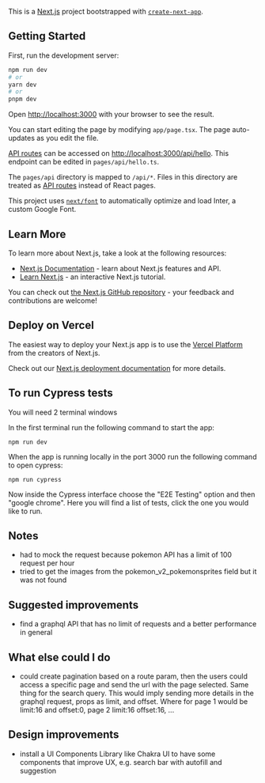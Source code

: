 This is a [Next.js](https://nextjs.org/) project bootstrapped with [`create-next-app`](https://github.com/vercel/next.js/tree/canary/packages/create-next-app).

## Getting Started

First, run the development server:

```bash
npm run dev
# or
yarn dev
# or
pnpm dev
```

Open [http://localhost:3000](http://localhost:3000) with your browser to see the result.

You can start editing the page by modifying `app/page.tsx`. The page auto-updates as you edit the file.

[API routes](https://nextjs.org/docs/api-routes/introduction) can be accessed on [http://localhost:3000/api/hello](http://localhost:3000/api/hello). This endpoint can be edited in `pages/api/hello.ts`.

The `pages/api` directory is mapped to `/api/*`. Files in this directory are treated as [API routes](https://nextjs.org/docs/api-routes/introduction) instead of React pages.

This project uses [`next/font`](https://nextjs.org/docs/basic-features/font-optimization) to automatically optimize and load Inter, a custom Google Font.

## Learn More

To learn more about Next.js, take a look at the following resources:

- [Next.js Documentation](https://nextjs.org/docs) - learn about Next.js features and API.
- [Learn Next.js](https://nextjs.org/learn) - an interactive Next.js tutorial.

You can check out [the Next.js GitHub repository](https://github.com/vercel/next.js/) - your feedback and contributions are welcome!

## Deploy on Vercel

The easiest way to deploy your Next.js app is to use the [Vercel Platform](https://vercel.com/new?utm_medium=default-template&filter=next.js&utm_source=create-next-app&utm_campaign=create-next-app-readme) from the creators of Next.js.

Check out our [Next.js deployment documentation](https://nextjs.org/docs/deployment) for more details.

## To run Cypress tests

You will need 2 terminal windows

In the first terminal run the following command to start the app:

`npm run dev`

When the app is running locally in the port 3000 run the following command to open cypress:

`npm run cypress`

Now inside the Cypress interface choose the "E2E Testing" option and then "google chrome". Here you will find a list of tests, click the one you would like to run.

## Notes

- had to mock the request because pokemon API has a limit of 100 request per hour
- tried to get the images from the pokemon_v2_pokemonsprites field but it was not found

## Suggested improvements

- find a graphql API that has no limit of requests and a better performance in general

## What else could I do

- could create pagination based on a route param, then the users could access a specific page and send the url with the page selected. Same thing for the search query. This would imply sending more details in the graphql request, props as limit, and offset. Where for page 1 would be limit:16 and offset:0, page 2 limit:16 offset:16, ...

## Design improvements

- install a UI Components Library like Chakra UI to have some components that improve UX, e.g. search bar with autofill and suggestion
